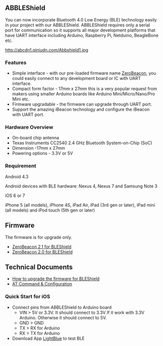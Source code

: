 <languages/>

<translate>

## ABBLEShield

You can now incorporate Bluetooth 4.0 Low Energy (BLE) technology easily
in your project with our ABBLEShield. ABBLEShield requires only a serial
port for communication so it supports all major development platforms
that have UART interface including Arduino, Raspberry Pi, Netduino,
BeagleBone etc.

<http://abcdn1.qiniudn.com/Abbshield1.jpg>

### Features

  - Simple interface - with our pre-loaded firmware name
    [ZeroBeacon](/Firmware/ZeroBeacon "wikilink"), you could easily
    connect to any development board or IC with UART interface.
  - Compact form factor - 17mm x 27mm this is a very popular request
    from makers using smaller Arduino boards like Arduino
    Mini/Micro/Nano/Pro Mini etc.
  - Firmware upgradable - the firmware can upgrade through UART port.
  - Support the amazing iBeacon technology and configure the iBeacon
    with UART port.

### Hardware Overview

  - On-board chip antenna
  - Texas Instruments CC2540 2.4 GHz Bluetooth System-on-Chip (SoC)
  - Dimension -17mm x 27mm
  - Powering options - 3.3V or 5V

### Requirement

Android 4.3

Android devices with BLE hardware: Nexus 4, Nexus 7 and Samsung Note 3

iOS 6 or 7

iPhone 5 (all models), iPhone 4S, iPad Air, iPad (3rd gen or later),
iPad mini (all models) and iPod touch (5th gen or later)

## Firmware

The firmware is for upgrade only.

  - [ZeroBeacon 2.1 for
    BLEShield](http://abcdn1.qiniudn.com/zerobeacon-ebl-2.1.bin?attname=)
  - [ZeroBeacon 2.0 for
    BLEShield](http://abcdn1.qiniudn.com/zerobeacon-ebl-2.0.bin?attname=)

## Technical Documents

  - [How to upgrade the firmware for
    BLEShield](/How_to_upgrade_the_firmware_for_BLEShield "wikilink")
  - [AT Command & Configuration](/Firmware/ZeroBeacon "wikilink")

### Quick Start for iOS

  - Connect pins from ABBLEShield to Arduino board
      - VIN \> 5V or 3.3V. It should connect to 3.3V If it work with
        3.3V Arduino. Otherwise it should connect to 5V.
      - GND \> GND
      - TX \> RX for Arduino
      - RX \> TX for Arduino
  - Download App
    [LightBlue](https://itunes.apple.com/app/lightblue/id557428110?mt=8)
    to test BLE

</translate>